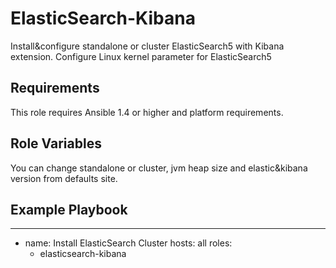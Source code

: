 ElasticSearch-Kibana
=========

Install&configure standalone or cluster ElasticSearch5 with Kibana extension. 
Configure Linux kernel parameter for ElasticSearch5


Requirements
------------

This role requires Ansible 1.4 or higher and platform requirements.

Role Variables
--------------

You can change standalone or cluster, jvm heap size and elastic&kibana version from defaults site.

Example Playbook
----------------

---
- name: Install ElasticSearch Cluster
  hosts: all
  roles:
    - elasticsearch-kibana

